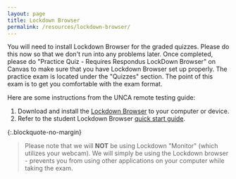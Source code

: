 ```yaml
---
layout: page
title: Lockdown Browser
permalink: /resources/lockdown-browser/
---
```



You will need to install Lockdown Browser for the graded quizzes.  Please do this now so that we don't run into any problems later. Once completed, please do "Practice Quiz - Requires Respondus LockDown Browser" on Canvas to make sure that you have Lockdown Browser set up properly. The practice exam is located under the "Quizzes" section. The point of this exam is to get you comfortable with the exam format. 

Here are some instructions from the UNCA remote testing guide:

1. Download and install the <a target="_blank" href="http://www.respondus.com/lockdown/download.php?id=171646780">Lockdown Browser</a> to your computer or device.
2. Refer to the student Lockdown Browser <a target="_blank" href="http://www.respondus.com/downloads/RLDB-QuickStartGuide-Instructure-Student.pdf">quick start guide</a>.

{:.blockquote-no-margin}
> Please note that we will **NOT** be using Lockdown "Monitor" (which utilizes your webcam). We will simply be using the Lockdown browser - prevents you from using other applications on your computer while taking the exam.  